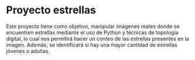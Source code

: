 # Proyecto estrellas

Este proyecto tiene como objetivo, manipular imágenes reales donde se encuentren estrellas mediante el uso de Python y técnicas de topología digital, lo cual nos permitirá hacer un conteo de las estrellas presentes en la imagen.
Además, se identificará si hay una mayor cantidad de estrellas jóvenes o adultas.
